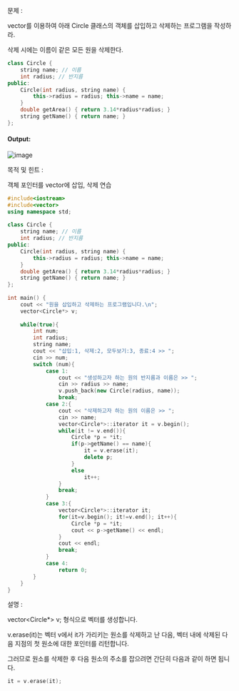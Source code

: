 문제 :

vector를 이용하여 아래 Circle 클래스의 객체를 삽입하고 삭제하는 프로그램을 작성하라.

삭제 시에는 이름이 같은 모든 원을 삭제한다.

```cpp
class Circle {
    string name; // 이름 
    int radius; // 반지름 
public:
    Circle(int radius, string name) {
        this->radius = radius; this->name = name;
    }
    double getArea() { return 3.14*radius*radius; }
    string getName() { return name; }
};
```

#### Output:
![image](https://img1.daumcdn.net/thumb/R1280x0/?scode=mtistory2&fname=https%3A%2F%2Fk.kakaocdn.net%2Fdn%2FcImKj9%2FbtqCAPPCiNl%2F0A3irFKckmTBvbdJiPIeLK%2Fimg.png)

목적 및 힌트 :

객체 포인터를 vector에 삽입, 삭제 연습

```cpp
#include<iostream>
#include<vector>
using namespace std;
 
class Circle {
    string name; // 이름 
    int radius; // 반지름 
public:
    Circle(int radius, string name) {
        this->radius = radius; this->name = name;
    }
    double getArea() { return 3.14*radius*radius; }
    string getName() { return name; }
};
 
int main() {
    cout << "원을 삽입하고 삭제하는 프로그램입니다.\n";
    vector<Circle*> v;
    
    while(true){
        int num;
        int radius;
        string name;
        cout << "삽입:1, 삭제:2, 모두보기:3, 종료:4 >> ";
        cin >> num;
        switch (num){
            case 1:
                cout << "생성하고자 하는 원의 반지름과 이름은 >> ";
                cin >> radius >> name;
                v.push_back(new Circle(radius, name));
                break;
            case 2:{
                cout << "삭제하고자 하는 원의 이름은 >> ";
                cin >> name;
                vector<Circle*>::iterator it = v.begin();
                while(it != v.end()){
                    Circle *p = *it;
                    if(p->getName() == name){
                        it = v.erase(it);
                        delete p;
                    }
                    else
                        it++;
                }
                break;
            }
            case 3:{
                vector<Circle*>::iterator it;
                for(it=v.begin(); it!=v.end(); it++){
                    Circle *p = *it;
                    cout << p->getName() << endl;
                }
                cout << endl;
                break;
            }
            case 4:
                return 0;            
        }
    }
}
```

설명 :

vector<Circle*> v; 형식으로 벡터를 생성합니다.

v.erase(it)는 벡터 v에서 it가 가리키는 원소를 삭제하고 난 다음, 벡터 내에 삭제된 다음 지점의 첫 원소에 대한 포인터를 리턴합니다.

그러므로 원소를 삭제한 후 다음 원소의 주소를 잡으려면 간단히 다음과 같이 하면 됩니다.

```cpp
it = v.erase(it);
```
